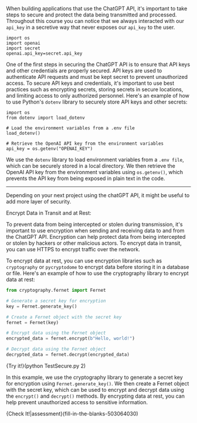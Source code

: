 When building applications that use the ChatGPT API, it's important to take steps to secure and protect the data being transmitted and processed. Throughout this course you can notice that we always interacted with our `api_key` in a secretive way that never exposes our `api_key` to the user.
```
import os
import openai
import secret
openai.api_key=secret.api_key
```

One of the first steps in securing the ChatGPT API is to ensure that API keys and other credentials are properly secured. API keys are used to authenticate API requests and must be kept secret to prevent unauthorized access. To secure API keys and credentials, it's important to use best practices such as encrypting secrets, storing secrets in secure locations, and limiting access to only authorized personnel. Here's an example of how to use Python's `dotenv` library to securely store API keys and other secrets:

```python-hide-clipboard
import os
from dotenv import load_dotenv

# Load the environment variables from a .env file
load_dotenv()

# Retrieve the OpenAI API key from the environment variables
api_key = os.getenv("OPENAI_KEY")
```



We use the `dotenv` library to load environment variables from a `.env file`, which can be securely stored in a local directory. We then retrieve the OpenAI API key from the environment variables using `os.getenv()`, which prevents the API key from being exposed in plain text in the code.

----

Depending on your next project using the chatGPT API, it might be useful to add more layer of security. 


Encrypt Data in Transit and at Rest:

To prevent data from being intercepted or stolen during transmission, it's important to use encryption when sending and receiving data to and from the ChatGPT API. Encryption can help protect data from being intercepted or stolen by hackers or other malicious actors. To encrypt data in transit, you can use HTTPS to encrypt traffic over the network.

To encrypt data at rest, you can use encryption libraries such as `cryptography` or `pycryptodome` to encrypt data before storing it in a database or file. Here's an example of how to use the cryptography library to encrypt data at rest:
```python 
from cryptography.fernet import Fernet

# Generate a secret key for encryption
key = Fernet.generate_key()

# Create a Fernet object with the secret key
fernet = Fernet(key)

# Encrypt data using the Fernet object
encrypted_data = fernet.encrypt(b"Hello, world!")

# Decrypt data using the Fernet object
decrypted_data = fernet.decrypt(encrypted_data)
```

{Try it!}(python TestSecure.py 2)

In this example, we use the cryptography library to generate a secret key for encryption using `Fernet.generate_key()`. We then create a Fernet object with the secret key, which can be used to encrypt and decrypt data using the `encrypt()` and `decrypt()` methods. By encrypting data at rest, you can help prevent unauthorized access to sensitive information.

{Check It!|assessment}(fill-in-the-blanks-503064030)
